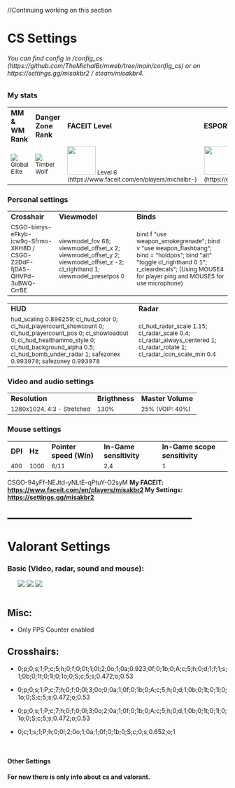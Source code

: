 //Continuing working on this section

<h1>CS Settings</h1>

<h6>You can find config in /config_cs (https://github.com/TheMichalBr/mweb/tree/main/config_cs) or on https://settings.gg/misakbr2 / steam/misakbr4.</h6>

<h3>My stats</h3>
<table>
<tr><td><b>MM & WM Rank</b></td><td><b>Danger Zone Rank</b></td><td><b>FACEIT Level</b></td><td><b>ESPORTAL Level</b></td></tr>
<tr><td><small><img src="https://totalcsgo.com/image/ranks/skillgroup18.png">Global Elite</small></td><td><small><img src="https://csgo-ranks.com/wp-content/uploads/sites/12/2020/07/danger-zone-rank-timber-wolf.png"> Timber Wolf</small></td><td><small> <img src="https://fluvi.s3.eu-central-1.amazonaws.com/3OV-XYBHhEq.png" weight="65" height="65"> Level 6 (https://www.faceit.com/en/players/michalbr-)</small></td><td><small> <img src="https://broomingboost.net/wp-content/uploads/2021/08/esportal-boost.png" weight="65" height="65"> Elite 1 (https://esportal.com/en/profile/michalbr)</small></td></tr>
</table>

<h3>Personal settings</h3>
<table>
<tr><td><b>Crosshair</b></td><td><b>Viewmodel</b></td><td><b>Binds</b></td></tr>
<tr><td><small>CSGO-bimys-eFkyb-icw9q-Sfrmo-XKH8D / CSGO-Z2DdF-fjDA5-QHVPd-3uBWQ-CrrBE</small></td><td><small>viewmodel_fov 68; viewmodel_offset_x 2; viewmodel_offset_y 2; viewmodel_offset_z -2; cl_righthand 1; viewmodel_presetpos 0</small></td><td><small>bind f "use weapon_smokegrenade"; bind v "use weapon_flashbang"; bind = "holdpos"; bind "alt" "toggle cl_righthand 0 1"; r_cleardecals"; (Using MOUSE4 for player ping and MOUSE5 for use microphone)</small></td></tr>
</table>
<table>
<tr><td><b>HUD</b></td><td><b>Radar</b></td></tr>
<tr><td><small>hud_scaling 0.896259; cl_hud_color 0; cl_hud_playercount_showcount 0; cl_hud_playercount_pos 0; cl_showloadout 0; cl_hud_healthammo_style 0; cl_hud_background_alpha 0.5; cl_hud_bomb_under_radar 1; safezonex 0.993978; safezoney 0.993978</small></td><td><small>cl_hud_radar_scale 1.15; cl_radar_scale 0.4; cl_radar_always_centered 1; cl_radar_rotate 1; cl_radar_icon_scale_min 0.4</small></td></tr>
</table>

<h3>Video and audio settings</h3>
<table>
<tr><td><b>Resolution</b></td><td><b>Brigthness</b></td><td><b>Master Volume</b></td></tr>
<tr><td><small>1280x1024, 4:3 - Stretched </small></td><td><small>130%</small></td><td><small>25% (VOIP: 40%)</small></td></tr>
</table>

<h3>Mouse settings</h3>
<table>
<tr><td><b>DPI</b></td><td><b>Hz</b></td><td><b>Pointer speed (Win)</b></td><td><b>In-Game sensitivity</b></td><td><b>In-Game scope sensitivity</b></td></tr>
<tr><td><small>400</small></td><td><small>1000</small></td><td><small>6/11</small></td><td><small>2,4</small></td><td><small>1</small></td></tr>
</table>

CSGO-94yFf-NEJtd-yNLtE-qPtuY-O2syM
<b>My FACEIT: https://www.faceit.com/en/players/misakbr2
My Settings: https://settings.gg/misakbr2</b>

<br>
<b>━━━━━━━━━━━━━━━━━━━━━━━━━━━━━━━━━━━━━━━━━━━━━━━━━━</b>
<br>

<h1>Valorant Settings</h1>
<h3>Basic (Video, radar, sound and mouse):</h3>
<ul>
  <img src="https://lh3.googleusercontent.com/drive-viewer/AFDK6gPyTMlMw5Ank2sL42YN19E8wmZbZMlLNzRpzy9UhZ-msOsjZshy1mi7xVhMzC9-I2Do9j0E4odWNNWc_PcLeBYExl5ojw=w1543-h653"></img>
  <img src="https://lh3.googleusercontent.com/drive-viewer/AFDK6gOBFyo2UkPrGUf96FJDIv-m4uSlLDzoB_KwB5kSRGR8jvlzPsEj-QaxJ-u4c3AvCVx6QWQ5QhQNd_burm2yRG4N7jP_Zw=w1543-h653"></img>
  <img src="https://lh3.googleusercontent.com/drive-viewer/AFDK6gMPTIyrexcy6Nll2NP9wYKKUXbzTGtjMHDzoavMzcnuEmcm1nSJfx7EFA-wCekXF9PHkCCCBxu0UbYfuNUgv9RCyvDkQA=w1543-h653"></img>
</ul>

<img src="">

<h2>Misc:</h2>
<ul>
<li><p>Only FPS Counter enabled</li>
</ul>
<h2>Crosshairs:</h2>
<ul>
<li><p>0;p;0;s;1;P;c;5;h;0;f;0;0t;1;0l;2;0o;1;0a;0.923;0f;0;1b;0;A;c;5;h;0;d;1;f;1;s;1;0b;0;1t;0;1l;0;1o;0;S;c;5;s;0.472;o;0.53</li>
<li><p>0;p;0;s;1;P;c;7;h;0;f;0;0l;3;0o;0;0a;1;0f;0;1b;0;A;c;5;h;0;d;1;0b;0;1t;0;1l;0;1o;0;S;c;5;s;0.472;o;0.53</li> 
<li><p>0;p;0;s;1;P;c;7;h;0;f;0;0l;3;0o;2;0a;1;0f;0;1b;0;A;c;5;h;0;d;1;0b;0;1t;0;1l;0;1o;0;S;c;5;s;0.472;o;0.53</li>
<li><p>0;c;1;s;1;P;h;0;0l;2;0o;1;0a;1;0f;0;1b;0;S;c;0;s;0.652;o;1</li>
</ul>
<br>
<h4>Other Settings</h4>
<b>For now there is only info about cs and valorant.</b>
